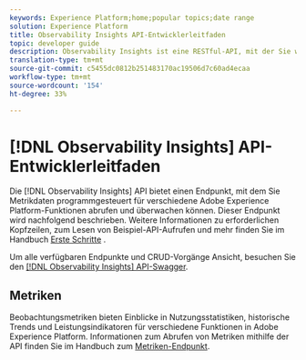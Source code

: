 ```yaml
---
keywords: Experience Platform;home;popular topics;date range
solution: Experience Platform
title: Observability Insights API-Entwicklerleitfaden
topic: developer guide
description: Observability Insights ist eine RESTful-API, mit der Sie wichtige Beobachtbarkeitsmetriken in Adobe Experience Platform bereitstellen können. Diese Metriken liefern Einblicke in Statistiken zur Platform-Nutzung, Systemdiagnosen für Platform-Dienste, historische Trends und Leistungsindikatoren für verschiedene Platform-Funktionen.
translation-type: tm+mt
source-git-commit: c5455dc0812b251483170ac19506d7c60ad4ecaa
workflow-type: tm+mt
source-wordcount: '154'
ht-degree: 33%

---
```



# [!DNL Observability Insights] API-Entwicklerleitfaden

Die [!DNL Observability Insights] API bietet einen Endpunkt, mit dem Sie Metrikdaten programmgesteuert für verschiedene Adobe Experience Platform-Funktionen abrufen und überwachen können. Dieser Endpunkt wird nachfolgend beschrieben. Weitere Informationen zu erforderlichen Kopfzeilen, zum Lesen von Beispiel-API-Aufrufen und mehr finden Sie im Handbuch [Erste Schritte](./getting-started.md) .

Um alle verfügbaren Endpunkte und CRUD-Vorgänge Ansicht, besuchen Sie den [[!DNL Observability Insights] API-Swagger](https://www.adobe.io/apis/experienceplatform/home/api-reference.html#!acpdr/swagger-specs/observability-insights.yaml).

## Metriken

Beobachtungsmetriken bieten Einblicke in Nutzungsstatistiken, historische Trends und Leistungsindikatoren für verschiedene Funktionen in Adobe Experience Platform. Informationen zum Abrufen von Metriken mithilfe der API finden Sie im Handbuch zum [Metriken-Endpunkt](./metrics.md).